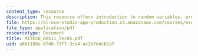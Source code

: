 ```yaml
---
content_type: resource
description: This resource offers introduction to random variables, probability, statistics.
file: https://ol-ocw-studio-app-production.s3.amazonaws.com/courses/esd-00-introduction-to-engineering-systems-spring-2011/a6b1188e0fd673f73ca4ac2b7e4cb2a7_MITESD_00S11_lec05.pdf
file_type: application/pdf
resourcetype: Document
title: MITESD_00S11_lec05.pdf
uid: a6b1188e-0fd6-73f7-3ca4-ac2b7e4cb2a7
---
```


